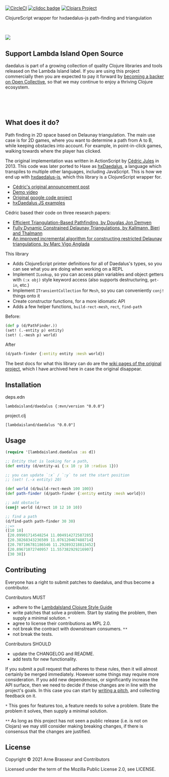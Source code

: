 # 

<!-- badges -->
[![CircleCI](https://circleci.com/gh/lambdaisland/daedalus.svg?style=svg)](https://circleci.com/gh/lambdaisland/daedalus) [![cljdoc badge](https://cljdoc.org/badge/lambdaisland/daedalus)](https://cljdoc.org/d/lambdaisland/daedalus) [![Clojars Project](https://img.shields.io/clojars/v/lambdaisland/daedalus.svg)](https://clojars.org/lambdaisland/daedalus)
<!-- /badges -->

ClojureScript wrapper for hxdaedalus-js path-finding and triangulation

<!-- opencollective -->

&nbsp;

<img align="left" src="https://github.com/lambdaisland/open-source/raw/master/artwork/lighthouse_readme.png">

&nbsp;

## Support Lambda Island Open Source

daedalus is part of a growing collection of quality Clojure libraries and
tools released on the Lambda Island label. If you are using this project
commercially then you are expected to pay it forward by
[becoming a backer on Open Collective](http://opencollective.com/lambda-island#section-contribute),
so that we may continue to enjoy a thriving Clojure ecosystem.

&nbsp;

&nbsp;

<!-- /opencollective -->

## What does it do?

Path finding in 2D space based on Delaunay triangulation. The main use case is
for 2D games, where you want to determine a path from A to B, while keeping
obstacles into account. For example, in point-in-click games, walking towards
where the player has clicked.

The original implementation was written in ActionScript by [Cédric
Jules](https://github.com/totologic) in 2013. This code was later ported to Haxe
as [hxDaedalus](https://github.com/hxDaedalus/hxDaedalus), a language which
transpiles to multiple other languages, including JavaScript. This is how we end
up with [hxdaedalus-js](https://www.npmjs.com/package/hxdaedalus-js), which this
library is a ClojureScript wrapper for.

- [Cédric's original announcement post](https://web.archive.org/web/20151102235416/http://totologic.blogspot.com/2013/12/introducing-daedalus-lib_19.html)
- [Demo video](https://www.youtube.com/watch?v=5fZJ1x7R_u8)
- [Original google code project](https://code.google.com/archive/p/daedalus-lib/)
- [hxDaedalus JS examples](https://github.com/hxDaedalus/hxDaedalus-Examples/tree/master/hxDaedalus-Examples/web)

Cédric based their code on three research papers:

- [Efficient Triangulation-Based Pathfinding, by Douglas Jon Demyen](/docs/pdf/thesis_demyen_2006.pdf)
- [Fully Dynamic Constrained Delaunay Triangulations, by Kallmann, Bieri and Thalmann](/docs/pdf/fully_dynamic_constrained_delaunay_triangulation.pdf)
- [An improved incremental algorithm for constructing restricted Delaunay triangulations, by Marc Vigo Anglada](/docs/pdf/An_Improved_Incremental_Algorithm_for_Constructing.pdf)

This library

- Adds ClojureScript printer definitions for all of Daedalus's types, so you can
  see what you are doing when working on a REPL
- Implement `ILookup`, so you can access plain variables and object getters with
  `(:x obj)` style keyword access (also supports destructuring, `get-in`, etc.)
- Implement `ITransientCollection` for `Mesh`, so you can conveniently `conj!`
  things onto it
- Create constructor functions, for a more idiomatic API
- Adds a few helper functions, `build-rect-mesh`, `rect`, `find-path`

Before:

``` clojure
(def p (d/PathFinder.))
(set! (.-entity p) entity)
(set! (.-mesh p) world)
```

After

``` clojure
(d/path-finder {:entity entity :mesh world})
```

The best docs for what this library can do are the [wiki pages of the original
project](/docs/original-wiki), which I have archived here in case the original
disappear.

<!-- installation -->
## Installation
deps.edn

```
lambdaisland/daedalus {:mvn/version "0.0.0"}
```

project.clj

```
[lambdaisland/daedalus "0.0.0"]
```
<!-- /installation -->

## Usage

``` clojure
(require '[lambdaisland.daedalus :as d])

;; Entity that is looking for a path, 
(def entity (d/entity-ai {:x 10 :y 10 :radius 1}))

;; you can update `:x` / `:y` to set the start position
;; (set! (.-x entity) 20)

(def world (d/build-rect-mesh 100 100))
(def path-finder (d/path-finder {:entity entity :mesh world}))

;; add obstacle
(conj! world (d/rect 10 12 10 10))

;; find a path
(d/find-path path-finder 30 30)
;;=>
([10 10]
 [20.09901714548254 11.004914272587285]
 [20.38268343236509 11.076120467488714]
 [20.707106781186546 11.292893218813452]
 [20.89671072740957 11.557382929216907]
 [30 30])
```

<!-- contributing -->
## Contributing

Everyone has a right to submit patches to daedalus, and thus become a contributor.

Contributors MUST

- adhere to the [LambdaIsland Clojure Style Guide](https://nextjournal.com/lambdaisland/clojure-style-guide)
- write patches that solve a problem. Start by stating the problem, then supply a minimal solution. `*`
- agree to license their contributions as MPL 2.0.
- not break the contract with downstream consumers. `**`
- not break the tests.

Contributors SHOULD

- update the CHANGELOG and README.
- add tests for new functionality.

If you submit a pull request that adheres to these rules, then it will almost
certainly be merged immediately. However some things may require more
consideration. If you add new dependencies, or significantly increase the API
surface, then we need to decide if these changes are in line with the project's
goals. In this case you can start by [writing a pitch](https://nextjournal.com/lambdaisland/pitch-template),
and collecting feedback on it.

`*` This goes for features too, a feature needs to solve a problem. State the problem it solves, then supply a minimal solution.

`**` As long as this project has not seen a public release (i.e. is not on Clojars)
we may still consider making breaking changes, if there is consensus that the
changes are justified.
<!-- /contributing -->

<!-- license -->
## License

Copyright &copy; 2021 Arne Brasseur and Contributors

Licensed under the term of the Mozilla Public License 2.0, see LICENSE.
<!-- /license -->

